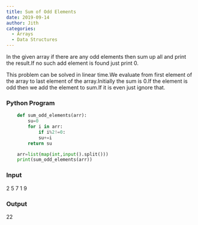 ```yaml
---
title: Sum of Odd Elements
date: 2019-09-14
author: Jith
categories:
  - Arrays
  - Data Structures
---
```


In the given array if there are any odd elements then sum up all and print the result.If no such add element is found just print 0.

This problem can be solved in linear time.We evaluate from first element of the array to last element of the array.Initially the sum is 0.If the element is odd then we add the element to sum.If it is even just ignore that.

### Python Program

```python
	def sum_odd_elements(arr):
    	su=0
    	for i in arr:
        	if i%2!=0:
            su+=i
    	return su

	arr=list(map(int,input().split()))
	print(sum_odd_elements(arr))
```

### Input

2 5 7 1 9

### Output

22
